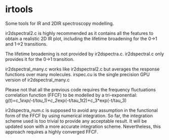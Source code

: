 irtools
=======

Some tools for IR and 2DIR spectroscopy modelling.

ir2dspectral2.c is highly recommended as it contains all the features to obtain a realistic 2D IR plot,
including the lifetime broadening for the 0->1 and 1->2 transitions.

The lifetime broadening is not provided by ir2dspectra.c. ir2dspectral.c only provides it for the 0->1 transition.

ir2dspectral_many.c works like ir2dspectral2.c but averages the response functions over many molecules.
irspec.cu is the single precision GPU version of ir2dspectral_many.c

Please not that all the previous code requires the frequency fluctuations correlation function (FFCF) to be modelled
by a tri-exponential:
g(t)=c_1*exp(-t/tau_1)+c_2*exp(-t/tau_1t2)+c_3*exp(-t/tau_3)

ir2dspectra_num.c is supposed to avoid any assumption in the functional form of the FFCF by using numerical integration.
So far, the integration scheme used is too trivial to provide any acceptable result. It will be updated soon with a more
accurate integration scheme. Nevertheless, this approach requires a highly converged FFCF.
